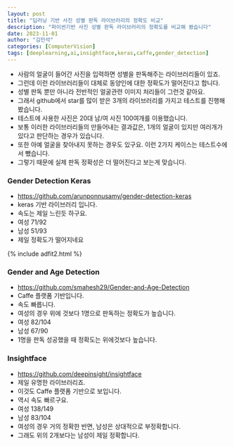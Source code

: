 ```yaml
---
layout: post
title: "딥러닝 기반 사진 성별 판독 라이브러리의 정확도 비교"
description: "파이썬기반 사진 성별 판독 라이브러리의 정확도를 비교해 봤습니다"
date: 2023-11-01
author: "김민석"
categories: [ComputerVision]
tags: [deeplearning,ai,insightface,keras,caffe,gender_detection]
---
```

- 사람의 얼굴이 들어간 사진을 입력하면 성별을 판독해주는 라이브러리들이 있죠.
- 그런데 이런 라이브러리들이 대체로 동양인에 대한 정확도가 떨어진다고 합니다.
- 성별 판독 뿐만 아니라 전반적인 얼굴관련 이미지 처리들이 그런것 같아요.
- 그래서 github에서 star를 많이 받은 3개의 라이브러리를 가지고 테스트를 진행해 봤습니다.
- 테스트에 사용한 사진은 20대 남/여 사진 100여개를 이용했습니다.
- 보통 이러한 라이브러리들의 만들어내는 결과값은, 1개의 얼굴이 있지만 여러개가 있다고 판단하는 경우가 있습니다.
- 또한 아예 얼굴을 찾아내지 못하는 경우도 있구요. 이런 2가지 케이스는 테스트수에서 뺐습니다.
- 그렇기 때문에 실제 판독 정확성은 더 떨어진다고 보는게 맞습니다.

### Gender Detection Keras
- https://github.com/arunponnusamy/gender-detection-keras
- keras 기반 라이브러리 입니다.
- 속도는 제일 느린듯 하구요.
- 여성 71/92
- 남성 51/93
- 제일 정확도가 떨어지네요

{% include adfit2.html %}

### Gender and Age Detection
- https://github.com/smahesh29/Gender-and-Age-Detection
- Caffe 플랫폼 기반입니다.
- 속도 빠릅니다.
- 여성의 경우 위에 것보다 1명으로 판독하는 정확도가 높습니다.
- 여성 82/104
- 남성 67/90
- 1명을 판독 성공했을 때 정확도는 위에것보다 높습니다.

### Insightface
- https://github.com/deepinsight/insightface
- 제일 유명한 라이브러리죠.
- 이것도 Caffe 플랫폼 기반으로 보입니다.
- 역시 속도 빠르구요.
- 여성 138/149
- 남성 83/104
- 여성의 경우 거의 정확한 반면, 남성은 상대적으로 부정확합니다.
- 그래도 위의 2개보다는 남성이 제일 정확합니다.

